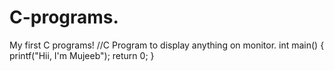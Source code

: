# C-programs.
My first C programs!
//C Program to display anything on monitor.
int main()
  {
  printf("Hii, I'm Mujeeb");
  return 0;
  }
